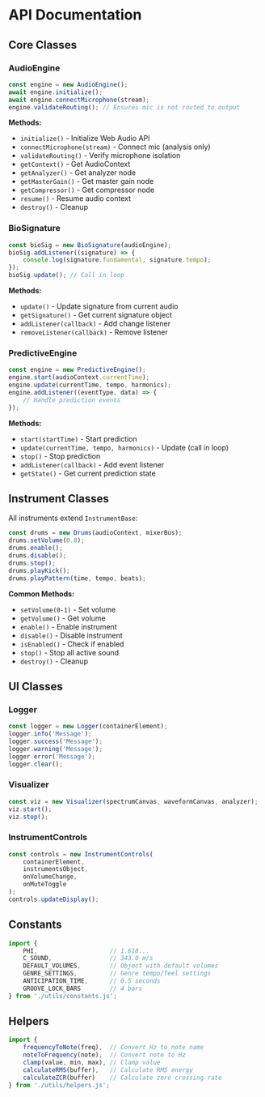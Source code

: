 # API Documentation

## Core Classes

### AudioEngine

```javascript
const engine = new AudioEngine();
await engine.initialize();
await engine.connectMicrophone(stream);
engine.validateRouting(); // Ensures mic is not routed to output
```

**Methods:**
- `initialize()` - Initialize Web Audio API
- `connectMicrophone(stream)` - Connect mic (analysis only)
- `validateRouting()` - Verify microphone isolation
- `getContext()` - Get AudioContext
- `getAnalyzer()` - Get analyzer node
- `getMasterGain()` - Get master gain node
- `getCompressor()` - Get compressor node
- `resume()` - Resume audio context
- `destroy()` - Cleanup

### BioSignature

```javascript
const bioSig = new BioSignature(audioEngine);
bioSig.addListener((signature) => {
    console.log(signature.fundamental, signature.tempo);
});
bioSig.update(); // Call in loop
```

**Methods:**
- `update()` - Update signature from current audio
- `getSignature()` - Get current signature object
- `addListener(callback)` - Add change listener
- `removeListener(callback)` - Remove listener

### PredictiveEngine

```javascript
const engine = new PredictiveEngine();
engine.start(audioContext.currentTime);
engine.update(currentTime, tempo, harmonics);
engine.addListener((eventType, data) => {
    // Handle prediction events
});
```

**Methods:**
- `start(startTime)` - Start prediction
- `update(currentTime, tempo, harmonics)` - Update (call in loop)
- `stop()` - Stop prediction
- `addListener(callback)` - Add event listener
- `getState()` - Get current prediction state

## Instrument Classes

All instruments extend `InstrumentBase`:

```javascript
const drums = new Drums(audioContext, mixerBus);
drums.setVolume(0.8);
drums.enable();
drums.disable();
drums.stop();
drums.playKick();
drums.playPattern(time, tempo, beats);
```

**Common Methods:**
- `setVolume(0-1)` - Set volume
- `getVolume()` - Get volume
- `enable()` - Enable instrument
- `disable()` - Disable instrument
- `isEnabled()` - Check if enabled
- `stop()` - Stop all active sound
- `destroy()` - Cleanup

## UI Classes

### Logger

```javascript
const logger = new Logger(containerElement);
logger.info('Message');
logger.success('Message');
logger.warning('Message');
logger.error('Message');
logger.clear();
```

### Visualizer

```javascript
const viz = new Visualizer(spectrumCanvas, waveformCanvas, analyzer);
viz.start();
viz.stop();
```

### InstrumentControls

```javascript
const controls = new InstrumentControls(
    containerElement,
    instrumentsObject,
    onVolumeChange,
    onMuteToggle
);
controls.updateDisplay();
```

## Constants

```javascript
import {
    PHI,                    // 1.618...
    C_SOUND,                // 343.0 m/s
    DEFAULT_VOLUMES,        // Object with default volumes
    GENRE_SETTINGS,         // Genre tempo/feel settings
    ANTICIPATION_TIME,      // 0.5 seconds
    GROOVE_LOCK_BARS        // 4 bars
} from './utils/constants.js';
```

## Helpers

```javascript
import {
    frequencyToNote(freq),  // Convert Hz to note name
    noteToFrequency(note),  // Convert note to Hz
    clamp(value, min, max), // Clamp value
    calculateRMS(buffer),   // Calculate RMS energy
    calculateZCR(buffer)    // Calculate zero crossing rate
} from './utils/helpers.js';
```

